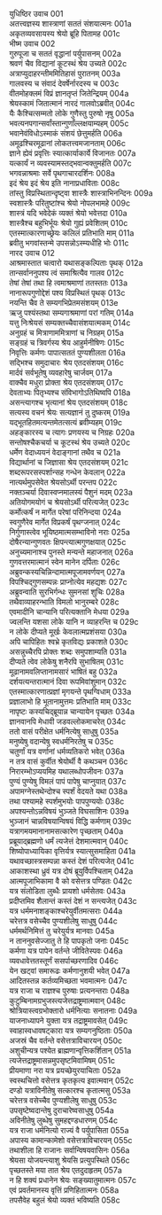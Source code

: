 युधिष्ठिर उवाच	001  
अतत्त्वज्ञस्य शास्त्राणां सततं संशयात्मनः	001a  
अकृतव्यवसायस्य श्रेयो ब्रूहि पितामह	001c  
भीष्म उवाच	002  
गुरुपूजा च सततं वृद्धानां पर्युपासनम्	002a  
श्रवणं चैव विद्यानां कूटस्थं श्रेय उच्यते	002c  
अत्राप्युदाहरन्तीममितिहासं पुरातनम्	003a  
गालवस्य च संवादं देवर्षेर्नारदस्य च	003c  
वीतमोहक्लमं विप्रं ज्ञानतृप्तं जितेन्द्रियम्	004a  
श्रेयस्कामं जितात्मानं नारदं गालवोऽब्रवीत्	004c  
यैः कैश्चित्सम्मतो लोके गुणैस्तु पुरुषो नृषु	005a  
भवत्यनपगान्सर्वांस्तान्गुणाँल्लक्षयाम्यहम्	005c  
भवानेवंविधोऽस्माकं संशयं छेत्तुमर्हति	006a  
अमूढश्चिरमूढानां लोकतत्त्वमजानताम्	006c  
ज्ञाने ह्येवं प्रवृत्तिः स्यात्कार्याकार्ये विजानतः	007a  
यत्कार्यं न व्यवस्यामस्तद्भवान्वक्तुमर्हति	007c  
भगवन्नाश्रमाः सर्वे पृथगाचारदर्शिनः	008a  
इदं श्रेय इदं श्रेय इति नानाप्रधाविताः	008c  
तांस्तु विप्रस्थितान्दृष्ट्वा शास्त्रैः शास्त्राभिनन्दिनः	009a  
स्वशास्त्रैः परितुष्टांश्च श्रेयो नोपलभामहे	009c  
शास्त्रं यदि भवेदेकं व्यक्तं श्रेयो भवेत्तदा	010a  
शास्त्रैश्च बहुभिर्भूयः श्रेयो गुह्यं प्रवेशितम्	010c  
एतस्मात्कारणाच्छ्रेयः कलिलं प्रतिभाति माम्	011a  
ब्रवीतु भगवांस्तन्मे उपसन्नोऽस्म्यधीहि भोः	011c  
नारद उवाच	012  
आश्रमास्तात चत्वारो यथासङ्कल्पिताः पृथक्	012a  
तान्सर्वाननुपश्य त्वं समाश्रित्यैव गालव	012c  
तेषां तेषां तथा हि त्वमाश्रमाणां ततस्ततः	013a  
नानारूपगुणोद्देशं पश्य विप्रस्थितं पृथक्	013c  
नयन्ति चैव ते सम्यगभिप्रेतमसंशयम्	013e  
ऋजु पश्यंस्तथा सम्यगाश्रमाणां परां गतिम्	014a  
यत्तु निःश्रेयसं सम्यक्तच्चैवासंशयात्मकम्	014c  
अनुग्रहं च मित्राणाममित्राणां च निग्रहम्	015a  
सङ्ग्रहं च त्रिवर्गस्य श्रेय आहुर्मनीषिणः	015c  
निवृत्तिः कर्मणः पापात्सततं पुण्यशीलता	016a  
सद्भिश्च समुदाचारः श्रेय एतदसंशयम्	016c  
मार्दवं सर्वभूतेषु व्यवहारेषु चार्जवम्	017a  
वाक्चैव मधुरा प्रोक्ता श्रेय एतदसंशयम्	017c  
देवताभ्यः पितृभ्यश्च संविभागोऽतिथिष्वपि	018a  
असन्त्यागश्च भृत्यानां श्रेय एतदसंशयम्	018c  
सत्यस्य वचनं श्रेयः सत्यज्ञानं तु दुष्करम्	019a  
यद्भूतहितमत्यन्तमेतत्सत्यं ब्रवीम्यहम्	019c  
अहङ्कारस्य च त्यागः प्रणयस्य च निग्रहः	020a  
सन्तोषश्चैकचर्या च कूटस्थं श्रेय उच्यते	020c  
धर्मेण वेदाध्ययनं वेदाङ्गानां तथैव च	021a  
विद्यार्थानां च जिज्ञासा श्रेय एतदसंशयम्	021c  
शब्दरूपरसस्पर्शान्सह गन्धेन केवलान्	022a  
नात्यर्थमुपसेवेत श्रेयसोऽर्थी परन्तप	022c  
नक्तञ्चर्या दिवास्वप्नमालस्यं पैशुनं मदम्	023a  
अतियोगमयोगं च श्रेयसोऽर्थी परित्यजेत्	023c  
कर्मोत्कर्षं न मार्गेत परेषां परिनिन्दया	024a  
स्वगुणैरेव मार्गेत विप्रकर्षं पृथग्जनात्	024c  
निर्गुणास्त्वेव भूयिष्ठमात्मसम्भाविनो नराः	025a  
दोषैरन्यान्गुणवतः क्षिपन्त्यात्मगुणक्षयात्	025c  
अनुच्यमानाश्च पुनस्ते मन्यन्ते महाजनात्	026a  
गुणवत्तरमात्मानं स्वेन मानेन दर्पिताः	026c  
अब्रुवन्कस्यचिन्निन्दामात्मपूजामवर्णयन्	027a  
विपश्चिद्गुणसम्पन्नः प्राप्नोत्येव महद्यशः	027c  
अब्रुवन्वाति सुरभिर्गन्धः सुमनसां शुचिः	028a  
तथैवाव्याहरन्भाति विमलो भानुरम्बरे	028c  
एवमादीनि चान्यानि परित्यक्तानि मेधया	029a  
ज्वलन्ति यशसा लोके यानि न व्याहरन्ति च	029c  
न लोके दीप्यते मूर्खः केवलात्मप्रशंसया	030a  
अपि चापिहितः श्वभ्रे कृतविद्यः प्रकाशते	030c  
असन्नुच्चैरपि प्रोक्तः शब्दः समुपशाम्यति	031a  
दीप्यते त्वेव लोकेषु शनैरपि सुभाषितम्	031c  
मूढानामवलिप्तानामसारं भाषितं बहु	032a  
दर्शयत्यन्तरात्मानं दिवा रूपमिवांशुमान्	032c  
एतस्मात्कारणात्प्रज्ञां मृगयन्ते पृथग्विधाम्	033a  
प्रज्ञालाभो हि भूतानामुत्तमः प्रतिभाति माम्	033c  
नापृष्टः कस्यचिद्ब्रूयान्न चान्यायेन पृच्छतः	034a  
ज्ञानवानपि मेधावी जडवल्लोकमाचरेत्	034c  
ततो वासं परीक्षेत धर्मनित्येषु साधुषु	035a  
मनुष्येषु वदान्येषु स्वधर्मनिरतेषु च	035c  
चतुर्णां यत्र वर्णानां धर्मव्यतिकरो भवेत्	036a  
न तत्र वासं कुर्वीत श्रेयोर्थी वै कथञ्चन	036c  
निरारम्भोऽप्ययमिह यथालब्धोपजीवनः	037a  
पुण्यं पुण्येषु विमलं पापं पापेषु चाप्नुयात्	037c  
अपामग्नेस्तथेन्दोश्च स्पर्शं वेदयते यथा	038a  
तथा पश्यामहे स्पर्शमुभयोः पापपुण्ययोः	038c  
अपश्यन्तोऽन्नविषयं भुञ्जते विघसाशिनः	039a  
भुञ्जानं चान्नविषयान्विषयं विद्धि कर्मणाम्	039c  
यत्रागमयमानानामसत्कारेण पृच्छताम्	040a  
प्रब्रूयाद्ब्रह्मणो धर्मं त्यजेत्तं देशमात्मवान्	040c  
शिष्योपाध्यायिका वृत्तिर्यत्र स्यात्सुसमाहिता	041a  
यथावच्छास्त्रसम्पन्ना कस्तं देशं परित्यजेत्	041c  
आकाशस्था ध्रुवं यत्र दोषं ब्रूयुर्विपश्चिताम्	042a  
आत्मपूजाभिकामा वै को वसेत्तत्र पण्डितः	042c  
यत्र संलोडिता लुब्धैः प्रायशो धर्मसेतवः	043a  
प्रदीप्तमिव शैलान्तं कस्तं देशं न सन्त्यजेत्	043c  
यत्र धर्ममनाशङ्काश्चरेयुर्वीतमत्सराः	044a  
चरेत्तत्र वसेच्चैव पुण्यशीलेषु साधुषु	044c  
धर्ममर्थनिमित्तं तु चरेयुर्यत्र मानवाः	045a  
न ताननुवसेज्जातु ते हि पापकृतो जनाः	045c  
कर्मणा यत्र पापेन वर्तन्ते जीवितेस्पवः	046a  
व्यवधावेत्ततस्तूर्णं ससर्पाच्छरणादिव	046c  
येन खट्वां समारूढः कर्मणानुशयी भवेत्	047a  
आदितस्तन्न कर्तव्यमिच्छता भवमात्मनः	047c  
यत्र राजा च राज्ञश्च पुरुषाः प्रत्यनन्तराः	048a  
कुटुम्बिनामग्रभुजस्त्यजेत्तद्राष्ट्रमात्मवान्	048c  
श्रोत्रियास्त्वग्रभोक्तारो धर्मनित्याः सनातनाः	049a  
याजनाध्यापने युक्ता यत्र तद्राष्ट्रमावसेत्	049c  
स्वाहास्वधावषट्कारा यत्र सम्यगनुष्ठिताः	050a  
अजस्रं चैव वर्तन्ते वसेत्तत्राविचारयन्	050c  
अशुचीन्यत्र पश्येत ब्राह्मणान्वृत्तिकर्शितान्	051a  
त्यजेत्तद्राष्ट्रमासन्नमुपसृष्टमिवामिषम्	051c  
प्रीयमाणा नरा यत्र प्रयच्छेयुरयाचिताः	052a  
स्वस्थचित्तो वसेत्तत्र कृतकृत्य इवात्मवान्	052c  
दण्डो यत्राविनीतेषु सत्कारश्च कृतात्मसु	053a  
चरेत्तत्र वसेच्चैव पुण्यशीलेषु साधुषु	053c  
उपसृष्टेष्वदान्तेषु दुराचारेष्वसाधुषु	054a  
अविनीतेषु लुब्धेषु सुमहद्दण्डधारणम्	054c  
यत्र राजा धर्मनित्यो राज्यं वै पर्युपासिता	055a  
अपास्य कामान्कामेशो वसेत्तत्राविचारयन्	055c  
तथाशीला हि राजानः सर्वान्विषयवासिनः	056a  
श्रेयसा योजयन्त्याशु श्रेयसि प्रत्युपस्थिते	056c  
पृच्छतस्ते मया तात श्रेय एतदुदाहृतम्	057a  
न हि शक्यं प्रधानेन श्रेयः सङ्ख्यातुमात्मनः	057c  
एवं प्रवर्तमानस्य वृत्तिं प्रणिहितात्मनः	058a  
तपसैवेह बहुलं श्रेयो व्यक्तं भविष्यति	058c  

